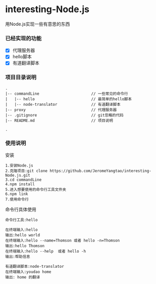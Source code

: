 # interesting-Node.js
用Node.js实现一些有意思的东西

### 已经实现的功能
- [x] 代理服务器
- [x] hello脚本
- [x] 有道翻译脚本

### 项目目录说明
```
.
|-- commandLine                       // 一些常见的命令行
|   |-- hello                         // 最简单的hello脚本
|   |-- node-translator               // 有道翻译脚本
|-- proxy                             // 代理服务器
|-- .gitignore                        // git忽略的代码
|-- README.md                         // 项目说明

.
```

### 使用说明
安装
```
1.安装Node.js
2.克隆项目:git clone https://github.com/JeromeYangtao/interesting-Node.js.git
3.cd commandLine
4.npm install
5.进入想要使用的命令行工具文件夹
6.npm link
7.使用命令行
```

命令行具体使用
```
命令行工具:hello

在终端输入:hello
输出:hello world
在终端输入:hello --name=Thomson 或者 hello -n=Thomson
输出:hello Thomson
在终端输入:hello --help  或者 hello -h
输出:帮助信息

有道翻译脚本:node-translator
在终端输入:youdao home
输出: home 的翻译
```